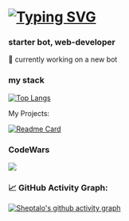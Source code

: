 # [![Typing SVG](https://readme-typing-svg.herokuapp.com?color=%2336BCF7&lines=sheptalo+or+sinortax)](https://github.com/sheptalo)
### starter bot, web-developer

🔭 currently working on a new bot

### my stack

[![Top Langs](https://github-readme-stats.vercel.app/api/top-langs/?username=sheptalo&layout=compact)](https://github.com/sheptalo)

My Projects:

[![Readme Card](https://github-readme-stats.vercel.app/api/pin/?username=sheptalo&repo=Tegtory)](https://github.com/sheptalo/Tegtory)
<!-- [![Readme Card](https://github-readme-stats.vercel.app/api/pin/?username=sheptalo&repo=mindustry_minecraft_mod)](https://github.com/anuraghazra/github-readme-stats) -->

### CodeWars

[![](https://www.codewars.com/users/sheptalo/badges/large)](https://codewars.com)


### 📈 GitHub Activity Graph:
[![Sheptalo's github activity graph](https://github-readme-activity-graph.vercel.app/graph?username=sheptalo&theme=github-compact)](https://github.com/sheptalo)

